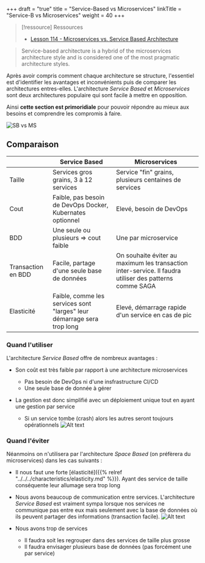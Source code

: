 +++
draft = "true"
title = "Service-Based vs Microservices"
linkTitle = "Service-B vs Microservices"
weight = 40 
+++

> [!ressource] Ressources
> - [Lesson 114 - Microservices vs. Service Based Architecture](https://youtu.be/xkr5nGJYx_U)

> Service-based architecture is a hybrid of the microservices architecture style and is considered one of the most pragmatic architecture styles.

Après avoir compris comment chaque architecture se structure, l'essentiel est d'identifier les avantages et inconvénients puis de comparer les architectures entres-elles. L'architecture *Service Based* et *Microservices* sont deux architectures populaire qui sont facile à mettre en opposition.

Ainsi **cette section est primoridiale** pour pouvoir répondre au mieux aux besoins et comprendre les compromis à faire.

![SB vs MS](../images/sb_vs_ms.png?width=30pc)

## Comparaison

|                    | **Service Based**                                                      | **Microservices**                                                                                       |
| ------------------ | ---------------------------------------------------------------------- | ------------------------------------------------------------------------------------------------------- |
| Taille             | Services gros grains, 3 à 12 services                                  | Service "fin" grains, plusieurs centaines de services                                                   |
| Cout               | Faible, pas besoin de DevOps Docker, Kubernates optionnel              | Elevé, besoin de DevOps                                                                                 |
| BDD                | Une seule ou plusieurs => cout faible                                  | Une par microservice                                                                                    |
| Transaction en BDD | Facile, partage d'une seule base de données                            | On souhaite éviter au maximum les transaction inter-service. Il faudra utiliser des patterns comme SAGA |
| Elasticité         | Faible, comme les services sont "larges" leur démarrage sera trop long | Elevé, démarrage rapide d'un service en cas de pic                                                      |

### Quand l'utiliser
L'architecture *Service Based* offre de nombreux avantages :
- Son coût est très faible par rapport à une architecture microservices
  - Pas besoin de DevOps ni d'une insfrastructure CI/CD
  - Une seule base de donnée à gérer

- La gestion est donc simplifié avec un déploiement unique tout en ayant une gestion par service
  - Si un service tombe (crash) alors les autres seront toujours opérationnels
  ![Alt text](../images/crash.png)

### Quand l'éviter
Néanmoins on n'utilisera par l'architecture *Space Based* (on préfèrera du microservices) dans les cas suivants :
- Il nous faut une forte [élasticité]({{% relref "../../../characteristics/elasticity.md" %}}). Ayant des service de taille conséquente leur allumage sera trop long

- Nous avons beaucoup de communication entre services. L'architecture *Service Based* est vraiment sympa lorsque nos services ne communique pas entre eux mais seulement avec la base de données où ils peuvent partager des informations (transaction facile).
![Alt text](../images/interservice.png)

- Nous avons trop de services
  - Il faudra soit les regrouper dans des services de taille plus grosse
  - Il faudra envisager plusieurs base de données (pas forcément une par service)
